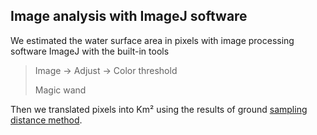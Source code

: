 ## Image analysis with ImageJ software

We estimated the water surface area in pixels with image processing software ImageJ with the built-in tools

>Image -> Adjust -> Color threshold
>
>Magic wand

Then we translated pixels into Km² using the results of ground 
[sampling distance method](https://github.com/jpalau-edu/AstroPi2021/tree/main/Jupiter/6_GroundSamplingDistance).
